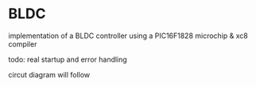 # BLDC
implementation of a BLDC controller using a PIC16F1828 microchip & xc8 compiler

todo: real startup and error handling

circut diagram will follow

